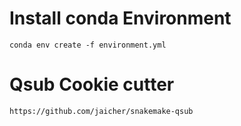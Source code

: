 # Install conda Environment
```
conda env create -f environment.yml
```

# Qsub Cookie cutter
```
https://github.com/jaicher/snakemake-qsub
```